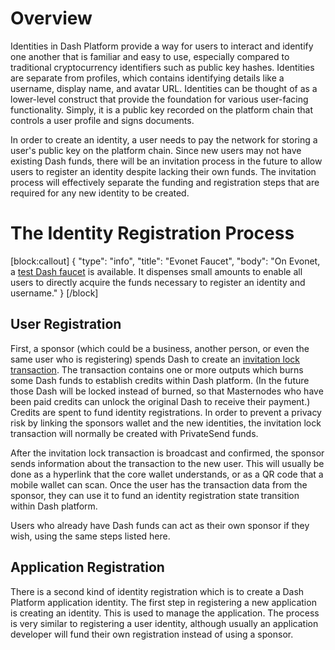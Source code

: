 # Overview

Identities in Dash Platform provide a way for users to interact and identify one another that is familiar and easy to use, especially compared to traditional cryptocurrency identifiers such as public key hashes. Identities are separate from profiles, which contains identifying details like a username, display name, and avatar URL. Identities can be thought of as a lower-level construct that provide the foundation for various user-facing functionality. Simply, it is a public key recorded on the platform chain that controls a user profile and signs documents. 

In order to create an identity, a user needs to pay the network for storing a user's public key on the platform chain. Since new users may not have existing Dash funds, there will be an invitation process in the future to allow users to register an identity despite lacking their own funds. The invitation process will effectively separate the funding and registration steps that are required for any new identity to be created.

# The Identity Registration Process
[block:callout]
{
  "type": "info",
  "title": "Evonet Faucet",
  "body": "On Evonet, a [test Dash faucet](http://devnet-evonet-1117662964.us-west-2.elb.amazonaws.com/) is available. It dispenses small amounts to enable all users to directly acquire the funds necessary to register an identity and username."
}
[/block]
## User Registration

First, a sponsor (which could be a business, another person, or even the same user who is registering) spends Dash to create an <a class="glossary" href="reference-glossary#section-invitation-lock-transaction" title="A special transaction with outputs for funding creation of new dash platform identities">invitation lock transaction</a>. The transaction contains one or more outputs which burns some Dash funds to establish credits within Dash platform. (In the future those Dash will be locked instead of burned, so that Masternodes who have been paid credits can unlock the original Dash to receive their payment.) Credits are spent to fund identity registrations. In order to prevent a privacy risk by linking the sponsors wallet and the new identities, the invitation lock transaction will normally be created with PrivateSend funds.

After the invitation lock transaction is broadcast and confirmed, the sponsor sends information about the transaction to the new user. This will usually be done as a hyperlink that the core wallet understands, or as a QR code that a mobile wallet can scan. Once the user has the transaction data from the sponsor, they can use it to fund an identity registration state transition within Dash platform.

Users who already have Dash funds can act as their own sponsor if they wish, using the same steps listed here.

## Application Registration

There is a second kind of identity registration which is to create a Dash Platform application identity. The first step in registering a new application is creating an identity. This is used to manage the application. The process is very similar to registering a user identity, although usually an application developer will fund their own registration instead of using a sponsor.